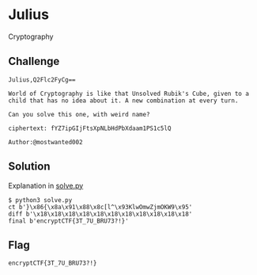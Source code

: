# Julius
Cryptography

## Challenge 

	Julius,Q2Flc2FyCg==

	World of Cryptography is like that Unsolved Rubik's Cube, given to a child that has no idea about it. A new combination at every turn.

	Can you solve this one, with weird name?

	ciphertext: fYZ7ipGIjFtsXpNLbHdPbXdaam1PS1c5lQ

	Author:@mostwanted002

## Solution

Explanation in [solve.py](solve.py)

	$ python3 solve.py 
	ct b'}\x86{\x8a\x91\x88\x8c[l^\x93KlwOmwZjmOKW9\x95'
	diff b'\x18\x18\x18\x18\x18\x18\x18\x18\x18\x18\x18'
	final b'encryptCTF{3T_7U_BRU73?!}'

## Flag

	encryptCTF{3T_7U_BRU73?!}
